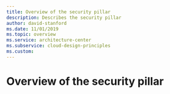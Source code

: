 ```yaml
---
title: Overview of the security pillar 
description: Describes the security pillar
author: david-stanford
ms.date: 11/01/2019
ms.topic: overview
ms.service: architecture-center
ms.subservice: cloud-design-principles
ms.custom: 
---
```


# Overview of the security pillar 


